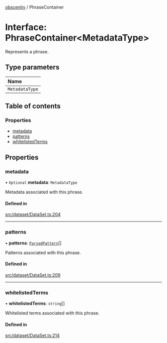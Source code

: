 [obscenity](../README.md) / PhraseContainer

# Interface: PhraseContainer<MetadataType\>

Represents a phrase.

## Type parameters

| Name |
| :------ |
| `MetadataType` |

## Table of contents

### Properties

- [metadata](PhraseContainer.md#metadata)
- [patterns](PhraseContainer.md#patterns)
- [whitelistedTerms](PhraseContainer.md#whitelistedterms)

## Properties

### metadata

• `Optional` **metadata**: `MetadataType`

Metadata associated with this phrase.

#### Defined in

[src/dataset/DataSet.ts:204](https://github.com/jo3-l/obscenity/blob/384d3b0/src/dataset/DataSet.ts#L204)

___

### patterns

• **patterns**: [`ParsedPattern`](ParsedPattern.md)[]

Patterns associated with this phrase.

#### Defined in

[src/dataset/DataSet.ts:209](https://github.com/jo3-l/obscenity/blob/384d3b0/src/dataset/DataSet.ts#L209)

___

### whitelistedTerms

• **whitelistedTerms**: `string`[]

Whitelisted terms associated with this phrase.

#### Defined in

[src/dataset/DataSet.ts:214](https://github.com/jo3-l/obscenity/blob/384d3b0/src/dataset/DataSet.ts#L214)
